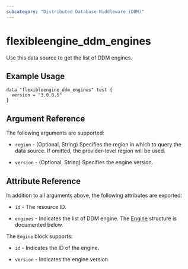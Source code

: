 ```yaml
---
subcategory: "Distributed Database Middleware (DDM)"
---
```


# flexibleengine_ddm_engines

Use this data source to get the list of DDM engines.

## Example Usage

```hcl
data "flexibleengine_ddm_engines" test {
  version = "3.0.8.5"
}
```

## Argument Reference

The following arguments are supported:

* `region` - (Optional, String) Specifies the region in which to query the data source.
  If omitted, the provider-level region will be used.

* `version` - (Optional, String) Specifies the engine version.

## Attribute Reference

In addition to all arguments above, the following attributes are exported:

* `id` - The resource ID.

* `engines` - Indicates the list of DDM engine.
  The [Engine](#DdmEngines_Engine) structure is documented below.

<a name="DdmEngines_Engine"></a>
The `Engine` block supports:

* `id` - Indicates the ID of the engine.

* `version` - Indicates the engine version.

